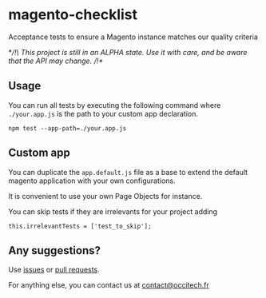 magento-checklist
=================

Acceptance tests to ensure a Magento instance matches our quality criteria

**/!\ This project is still in an ALPHA state. Use it with care, and be aware that the API may change. /!\**

## Usage

You can run all tests by executing the following command where `./your.app.js` is the path
 to your custom app declaration.

```
npm test --app-path=./your.app.js
```

## Custom app

You can duplicate the `app.default.js` file as a base to extend the default
magento application with your own configurations.

It is convenient to use your own Page Objects for instance.

You can skip tests if they are irrelevants for your project adding

```
this.irrelevantTests = ['test_to_skip'];
```

## Any suggestions?

Use [issues](https://github.com/occitech/magento-checklist/issues) or [pull requests](https://github.com/occitech/magento-checklist/pulls).

For anything else, you can contact us at contact@occitech.fr

